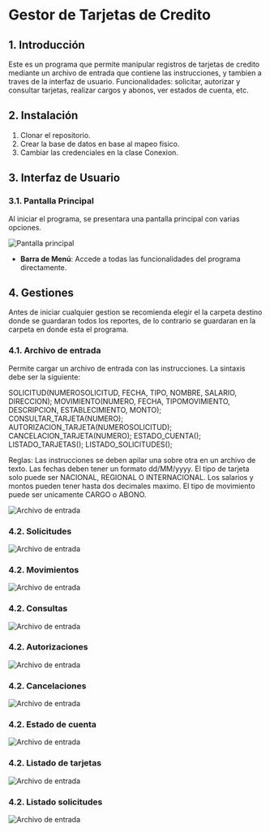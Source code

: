 # Gestor de Tarjetas de Credito

## 1. Introducción

Este es un programa que permite manipular registros de tarjetas de credito mediante un archivo de entrada que contiene las instrucciones, y tambien a traves de la interfaz de usuario.
Funcionalidades: solicitar, autorizar y consultar tarjetas, realizar cargos y abonos, ver estados de cuenta, etc.

## 2. Instalación

1. Clonar el repositorio.
2. Crear la base de datos en base al mapeo fisico.
3. Cambiar las credenciales en la clase Conexion.

## 3. Interfaz de Usuario

### 3.1. Pantalla Principal

Al iniciar el programa, se presentara una pantalla principal con varias opciones.

![Pantalla principal](gestorcc/src/img/inicio.png)

- **Barra de Menú**: Accede a todas las funcionalidades del programa directamente.

## 4. Gestiones

Antes de iniciar cualquier gestion se recomienda elegir el la carpeta destino donde se guardaran todos los reportes, de lo contrario se guardaran en la carpeta en donde esta el programa.

### 4.1. Archivo de entrada

Permite cargar un archivo de entrada con las instrucciones.
La sintaxis debe ser la siguiente:

SOLICITUD(NUMEROSOLICITUD, FECHA, TIPO, NOMBRE, SALARIO, DIRECCION);
MOVIMIENTO(NUMERO, FECHA, TIPOMOVIMIENTO, DESCRIPCION, ESTABLECIMIENTO, MONTO);
CONSULTAR_TARJETA(NUMERO);
AUTORIZACION_TARJETA(NUMEROSOLICITUD);
CANCELACION_TARJETA(NUMERO);
ESTADO_CUENTA();
LISTADO_TARJETAS();
LISTADO_SOLICITUDES();

Reglas:
Las instrucciones se deben apilar una sobre otra en un archivo de texto.
Las fechas deben tener un formato dd/MM/yyyy.
El tipo de tarjeta solo puede ser NACIONAL, REGIONAL O INTERNACIONAL.
Los salarios y montos pueden tener hasta dos decimales maximo.
El tipo de movimiento puede ser unicamente CARGO o ABONO.

![Archivo de entrada](gestorcc/src/img/cargar.png)


### 4.2. Solicitudes

![Archivo de entrada](gestorcc/src/img/solicitud.png)

### 4.2. Movimientos

![Archivo de entrada](gestorcc/src/img/movimiento.png)

### 4.2. Consultas

![Archivo de entrada](gestorcc/src/img/consulta.png)

### 4.2. Autorizaciones

![Archivo de entrada](gestorcc/src/img/autorizar.png)

### 4.2. Cancelaciones

![Archivo de entrada](gestorcc/src/img/cancelar.png)

### 4.2. Estado de cuenta

![Archivo de entrada](gestorcc/src/img/estado.png)

### 4.2. Listado de tarjetas

![Archivo de entrada](gestorcc/src/img/tarjetas.png)

### 4.2. Listado solicitudes

![Archivo de entrada](gestorcc/src/img/solicitudes.png)

